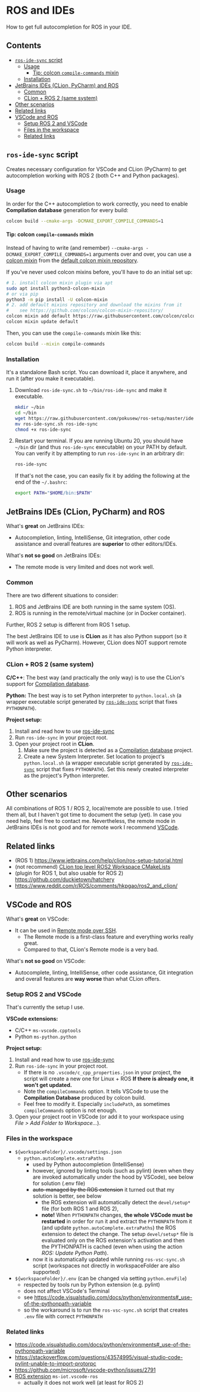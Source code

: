 # ROS and IDEs

How to get full autocompletion for ROS in your IDE.


## Contents

<!-- START doctoc generated TOC please keep comment here to allow auto update -->
<!-- DON'T EDIT THIS SECTION, INSTEAD RE-RUN doctoc TO UPDATE -->

- [`ros-ide-sync` script](#ros-ide-sync-script)
	- [Usage](#usage)
		- [Tip: colcon `compile-commands` mixin](#tip-colcon-compile-commands-mixin)
	- [Installation](#installation)
- [JetBrains IDEs (CLion, PyCharm) and ROS](#jetbrains-ides-clion-pycharm-and-ros)
	- [Common](#common)
	- [CLion + ROS 2 (same system)](#clion--ros-2-same-system)
- [Other scenarios](#other-scenarios)
- [Related links](#related-links)
- [VSCode and ROS](#vscode-and-ros)
	- [Setup ROS 2 and VSCode](#setup-ros-2-and-vscode)
	- [Files in the workspace](#files-in-the-workspace)
	- [Related links](#related-links-1)

<!-- END doctoc generated TOC please keep comment here to allow auto update -->


## `ros-ide-sync` script

Creates necessary configuration for VSCode and CLion (PyCharm) to get autocompletion working with ROS 2 (both C++ and
Python packages).


### Usage

In order for the C++ autocompletion to work correctly, you need to enable **Compilation database** generation for every
build:
```bash
colcon build --cmake-args -DCMAKE_EXPORT_COMPILE_COMMANDS=1
```


#### Tip: colcon `compile-commands` mixin

Instead of having to write (and remember) `--cmake-args -DCMAKE_EXPORT_COMPILE_COMMANDS=1` arguments over and over, you
can use a [colcon mixin](https://colcon.readthedocs.io/en/released/reference/verb/mixin.html) from
the [default colcon mixin repository](https://github.com/colcon/colcon-mixin-repository/).

If you've never used colcon mixins before, you'll have to do an initial set up:
```bash
# 1. install colcon mixin plugin via apt
sudo apt install python3-colcon-mixin
# or via pip
python3 -m pip install -U colcon-mixin
# 2. add default mixins repository and download the mixins from it
#    see https://github.com/colcon/colcon-mixin-repository/
colcon mixin add default https://raw.githubusercontent.com/colcon/colcon-mixin-repository/master/index.yaml
colcon mixin update default
```

Then, you can use the `compile-commands` mixin like this:
```bash
colcon build --mixin compile-commands
```


### Installation

It's a standalone Bash script. You can download it, place it anywhere, and run it (after you make it executable).

1. Download `ros-ide-sync.sh` to `~/bin/ros-ide-sync` and make it executable.
   ```bash
   mkdir ~/bin
   cd ~/bin
   wget https://raw.githubusercontent.com/pokusew/ros-setup/master/ide/ros-ide-sync.sh
   mv ros-ide-sync.sh ros-ide-sync
   chmod +x ros-ide-sync
   ```
2. Restart your terminal. If you are running Ubuntu 20, you should have `~/bin` dir (and thus `ros-ide-sync` executable)
   on your PATH by default. You can verify it by attempting to run `ros-ide-sync` in an arbitrary dir:
   ```bash
   ros-ide-sync
   ```
   If that's not the case, you can easily fix it by adding the following at the end of the `~/.bashrc`:
   ```bash
   export PATH="$HOME/bin:$PATH"
   ```


## JetBrains IDEs (CLion, PyCharm) and ROS

What's **great** on JetBrains IDEs:
* Autocompletion, linting, IntelliSense, Git integration, other code assistance and overall features are **superior** to
  other editors/IDEs.


What's **not so good** on JetBrains IDEs:
* The remote mode is very limited and does not work well.


### Common

There are two different situations to consider:
1. ROS and JetBrains IDE are both running in the same system (OS).
2. ROS is running in the remote/virtual machine (or in Docker container).

Further, ROS 2 setup is different from ROS 1 setup.

The best JetBrains IDE to use is **CLion** as it has also Python support (so it will work as well as PyCharm). However,
CLion does NOT support remote Python interpreter.


### CLion + ROS 2 (same system)

**C/C++**: The best way (and practically the only way) is to use the CLion's support
for [Compilation database][compilation-database].

**Python:** The best way is to set Python interpreter to `python.local.sh` (a wrapper executable script generated
by [`ros-ide-sync`](#ros-ide-sync-script) script that fixes `PYTHONPATH`).

**Project setup:**
1. Install and read how to use [ros-ide-sync](#ros-ide-sync-script)
2. Run `ros-ide-sync` in your project root.
3. Open your project root in **CLion**.
	1. Make sure the project is detected as a [Compilation database][compilation-database] project.
	2. Create a new System Interpreter. Set location to project's `python.local.sh` (a wrapper executable script
	   generated by [`ros-ide-sync`](#ros-ide-sync-script) script that fixes `PYTHONPATH`). Set this newly created
	   interpreter as the project's Python interpreter.


## Other scenarios

All combinations of ROS 1 / ROS 2, local/remote are possible to use. I tried them all, but I haven't got time to
document the setup (yet). In case you need help, feel free to contact me. Nevertheless, the remote mode in JetBrains
IDEs is not good and for remote work I recommend [VSCode](#vscode-and-ros).


## Related links

* (ROS 1) https://www.jetbrains.com/help/clion/ros-setup-tutorial.html
* (not recommend)
  [CLion top level ROS2 Workspace CMakeLists](https://gist.github.com/rotu/1eac858b808b82bbf1b475f515e91636)
* (plugin for ROS 1, but also usable for ROS 2) https://github.com/duckietown/hatchery
* https://www.reddit.com/r/ROS/comments/hkpgao/ros2_and_clion/

[compilation-database]: https://www.jetbrains.com/help/clion/2022.1/compilation-database.html


## VSCode and ROS

What's **great** on VSCode:
* It can be used in [Remote mode over SSH](https://code.visualstudio.com/docs/remote/ssh).
	* The Remote mode is a first-class feature and everything works really great.
	* Compared to that, CLion's Remote mode is a very bad.


What's **not so good** on VSCode:
* Autocomplete, linting, IntelliSense, other code assistance, Git integration and overall features are **way worse**
  than what CLion offers.


### Setup ROS 2 and VSCode

That's currently the setup I use.

**VSCode extensions:**
* C/C++ `ms-vscode.cpptools`
* Python `ms-python.python`

**Project setup:**
1. Install and read how to use [ros-ide-sync](#ros-ide-sync-script)
2. Run `ros-ide-sync` in your project root.
	* If there is no `.vscode/c_cpp_properties.json` in your project, the script will create a new one for Linux + ROS
	  **If there is already one, it won't get updated.**
	* Note the `compileCommands` option. It tells VSCode to use the **Compilation Database** produced by colcon build.
	* Feel free to modify it. Especially `includePath`, as sometimes `compileCommands` option is not enough.
3. Open your project root in VSCode (or add it to your workspace using _File > Add Folder to Workspace..._).


### Files in the workspace

* `${workspaceFolder}/.vscode/settings.json`
	* `python.autoComplete.extraPaths`
		* used by Python autocompletion (IntelliSense)
		* however, ignored by linting tools (such as pylint) (even when they are invoked automatically under the hood by
		  VSCode), see below for solution (.env file)
		* ~~auto-managed by the ROS extension~~ it turned out that my solution is better, see below
			* the ROS extension will automatically detect the `devel/setup*` file (for both ROS 1 and ROS 2),
			* **note!** When `PYTHONPATH` changes, **the whole VSCode must be restarted** in order for run it and
			  extract the `PYTHONPATH` from it (and update `python.autoComplete.extraPaths`)
			  the ROS extension to detect the change. The setup `devel/setup*` file is evaluated only on the ROS
			  extension's activation and then the PYTHONPATH is cached (even when using the action _ROS: Update Python
			  Path_).
		* now it is automatically updated while running `ros-vsc-sync.sh` script (workspaces not directly in
		  workspaceFolder are also supported)
* `${workspaceFolder}/.env` (can be changed via setting `python.envFile`)
	* respected by tools run by Python extension (e.g. pylint)
	* does not affect VSCode's Terminal
	* see https://code.visualstudio.com/docs/python/environments#_use-of-the-pythonpath-variable
	* so the workaround is to run the `ros-vsc-sync.sh` script that creates `.env` file with correct `PYTHONPATH`


### Related links

* https://code.visualstudio.com/docs/python/environments#_use-of-the-pythonpath-variable
* https://stackoverflow.com/questions/43574995/visual-studio-code-pylint-unable-to-import-protorpc
* https://github.com/microsoft/vscode-python/issues/2791
* [ROS extension](https://github.com/ms-iot/vscode-ros) `ms-iot.vscode-ros`
	* actually it does not work well (at least for ROS 2)

